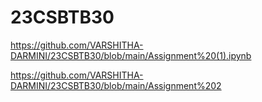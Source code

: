 # 23CSBTB30
https://github.com/VARSHITHA-DARMINI/23CSBTB30/blob/main/Assignment%20(1).ipynb

https://github.com/VARSHITHA-DARMINI/23CSBTB30/blob/main/Assignment%202

